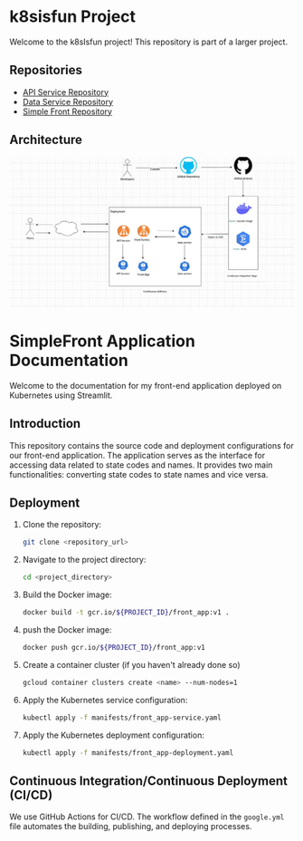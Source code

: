 # k8sisfun Project

Welcome to the k8sIsfun project! This repository is part of a larger project.

## Repositories

- [API Service Repository](https://github.com/Nivrin/k8sIsFun-APIService)
- [Data Service Repository](https://github.com/Nivrin/k8sIsFun-DataService)
- [Simple Front Repository](https://github.com/Nivrin/k8sIsFun-SimpleFront)

## Architecture

![Architecture](images/architecture.JPG)

# SimpleFront Application Documentation

Welcome to the documentation for my front-end application deployed on Kubernetes using Streamlit.

## Introduction

This repository contains the source code and deployment configurations for our front-end application. The application serves as the interface for accessing data related to state codes and names. It provides two main functionalities: converting state codes to state names and vice versa.

## Deployment

1. Clone the repository:

    ```bash
    git clone <repository_url>
    ```

2. Navigate to the project directory:

    ```bash
    cd <project_directory>
    ```

3. Build the Docker image:

    ```bash
    docker build -t gcr.io/${PROJECT_ID}/front_app:v1 .
    ```
4. push the Docker image:

    ```bash
    docker push gcr.io/${PROJECT_ID}/front_app:v1
    ```
 5. Create a container cluster (if you haven't already done so)
     ```bash
    gcloud container clusters create <name> --num-nodes=1 
     ```
6. Apply the Kubernetes service configuration:

    ```bash
    kubectl apply -f manifests/front_app-service.yaml
    ```

7. Apply the Kubernetes deployment configuration:

    ```bash
    kubectl apply -f manifests/front_app-deployment.yaml
    ```

## Continuous Integration/Continuous Deployment (CI/CD)

We use GitHub Actions for CI/CD. The workflow defined in the `google.yml` file automates the building, publishing, and deploying processes.
